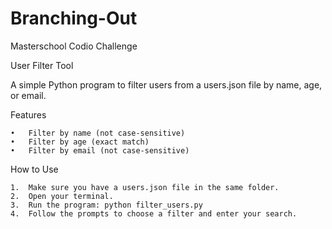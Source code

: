 # Branching-Out
Masterschool Codio Challenge

User Filter Tool

A simple Python program to filter users from a users.json file by name, age, or email.

Features

	•	Filter by name (not case-sensitive)
	•	Filter by age (exact match)
	•	Filter by email (not case-sensitive)

How to Use

	1.	Make sure you have a users.json file in the same folder.
	2.	Open your terminal.
	3.	Run the program: python filter_users.py
	4.	Follow the prompts to choose a filter and enter your search.


